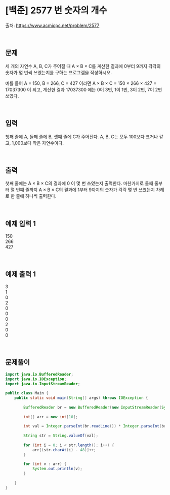# [백준] 2577 번 숫자의 개수

출처: https://www.acmicpc.net/problem/2577

</br>

## 문제
세 개의 자연수 A, B, C가 주어질 때 A × B × C를 계산한 결과에 0부터 9까지 각각의 숫자가 몇 번씩 쓰였는지를 구하는 프로그램을 작성하시오.

예를 들어 A = 150, B = 266, C = 427 이라면 A × B × C = 150 × 266 × 427 = 17037300 이 되고, 
계산한 결과 17037300 에는 0이 3번, 1이 1번, 3이 2번, 7이 2번 쓰였다.

</br>

## 입력
첫째 줄에 A, 둘째 줄에 B, 셋째 줄에 C가 주어진다. A, B, C는 모두 100보다 크거나 같고, 1,000보다 작은 자연수이다.

</br>

## 출력
첫째 줄에는 A × B × C의 결과에 0 이 몇 번 쓰였는지 출력한다. 마찬가지로 둘째 줄부터 열 번째 줄까지 A × B × C의 결과에 1부터 9까지의 숫자가 각각 몇 번 쓰였는지 차례로 한 줄에 하나씩 출력한다.


</br>


## 예제 입력 1
150</br>
266</br>
427

</br>

## 예제 출력 1
3</br>
1</br>
0</br>
2</br>
0</br>
0</br>
0</br>
2</br>
0</br>
0




</br>



## 문제풀이

```java
import java.io.BufferedReader;
import java.io.IOException;
import java.io.InputStreamReader;
 
public class Main {
	public static void main(String[] args) throws IOException {
 
		BufferedReader br = new BufferedReader(new InputStreamReader(System.in));
 
		int[] arr = new int[10];
 
		int val = Integer.parseInt(br.readLine()) * Integer.parseInt(br.readLine()) * Integer.parseInt(br.readLine());
 
		String str = String.valueOf(val);
 
		for (int i = 0; i < str.length(); i++) {
			arr[(str.charAt(i) - 48)]++;
		}
 
		for (int v : arr) {
			System.out.println(v);
		}
 
	}
}

```
